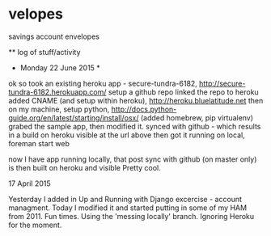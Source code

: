 # velopes
savings account envelopes




** log of stuff/activity


* Monday 22 June 2015 *

ok so 
took an existing heroku app - secure-tundra-6182, http://secure-tundra-6182.herokuapp.com/
setup a github repo
linked the repo to heroku
added CNAME (and setup within heroku), http://heroku.bluelatitude.net
then on my machine, setup python, http://docs.python-guide.org/en/latest/starting/install/osx/ (added homebrew, pip virtualenv)
grabed the sample app, then modified it.
synced with github - which results in a build on heroku visible at the url above
then got it running on local, foreman start web

now I have app running locally, that post sync with github (on master only) is then built on heroku and visible
Pretty cool. 

17 April 2015

Yesterday I added in Up and Running with Django excercise - account managment.
Today I modified it and started putting in some of my HAM from 2011. 
Fun times. 
Using the 'messing locally' branch. Ignoring Heroku for the moment. 





